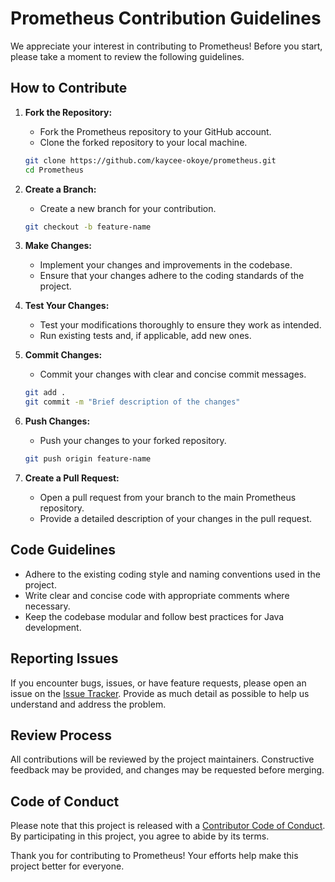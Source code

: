 # Prometheus Contribution Guidelines

We appreciate your interest in contributing to Prometheus! Before you start, please take a moment to review the following guidelines.

## How to Contribute

1. **Fork the Repository:**
   - Fork the Prometheus repository to your GitHub account.
   - Clone the forked repository to your local machine.

   ```bash
   git clone https://github.com/kaycee-okoye/prometheus.git
   cd Prometheus
   ```

2. **Create a Branch:**
   - Create a new branch for your contribution.

   ```bash
   git checkout -b feature-name
   ```

3. **Make Changes:**
   - Implement your changes and improvements in the codebase.
   - Ensure that your changes adhere to the coding standards of the project.

4. **Test Your Changes:**
   - Test your modifications thoroughly to ensure they work as intended.
   - Run existing tests and, if applicable, add new ones.

5. **Commit Changes:**
   - Commit your changes with clear and concise commit messages.

   ```bash
   git add .
   git commit -m "Brief description of the changes"
   ```

6. **Push Changes:**
   - Push your changes to your forked repository.

   ```bash
   git push origin feature-name
   ```

7. **Create a Pull Request:**
   - Open a pull request from your branch to the main Prometheus repository.
   - Provide a detailed description of your changes in the pull request.

## Code Guidelines

- Adhere to the existing coding style and naming conventions used in the project.
- Write clear and concise code with appropriate comments where necessary.
- Keep the codebase modular and follow best practices for Java development.

## Reporting Issues

If you encounter bugs, issues, or have feature requests, please open an issue on the [Issue Tracker](https://github.com/kaycee-okoye/prometheus/issues). Provide as much detail as possible to help us understand and address the problem.

## Review Process

All contributions will be reviewed by the project maintainers. Constructive feedback may be provided, and changes may be requested before merging.

## Code of Conduct

Please note that this project is released with a [Contributor Code of Conduct](CODE_OF_CONDUCT.md). By participating in this project, you agree to abide by its terms.

Thank you for contributing to Prometheus! Your efforts help make this project better for everyone.
